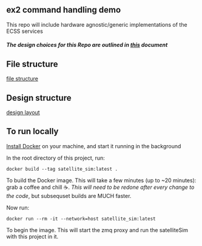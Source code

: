 ## ex2 command handling demo
This repo will include hardware agnostic/generic implementations of the ECSS services

##### The design choices for this Repo are outlined in [this](https://docs.google.com/document/d/1lwsXxDpW5vtddGfX8-NMvWY7z-IfMumLlIke-QgDpBo/edit) document

## File structure

[file structure](https://github.com/AlbertaSat/ex2_command_handling_demo/tree/master/Docs/file_layout.pdf)

## Design structure

[design layout](https://github.com/AlbertaSat/ex2_command_handling_demo/tree/master/Docs/design_layout.pdf)

## To run locally

[Install Docker](https://docs.docker.com/get-docker/) on your machine, and start it running in the background

In the root directory of this project, run:

```
docker build --tag satellite_sim:latest .
```
To build the Docker image. This will take a few minutes (up to ~20 minutes): grab a coffee and chill ☕️. *This will need to be redone after every change to the code*, but subsequset builds are MUCH faster.

Now run:

```
docker run --rm -it --network=host satellite_sim:latest
```
To begin the image. This will start the zmq proxy and run the satelliteSim with this project in it.
